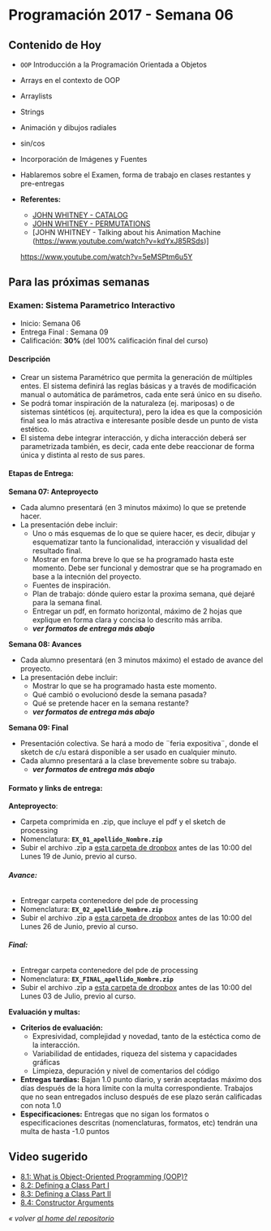 # Programación 2017 - Semana 06
## Contenido de Hoy
* `OOP` Introducción a la Programación Orientada a Objetos
* Arrays en el contexto de OOP

* Arraylists
* Strings

* Animación y dibujos radiales
* sin/cos
* Incorporación de Imágenes y Fuentes
* Hablaremos sobre el Examen, forma de trabajo en clases restantes y pre-entregas

* **Referentes:**
  * [JOHN WHITNEY - CATALOG](https://www.youtube.com/watch?v=TbV7loKp69s)
  * [JOHN WHITNEY - PERMUTATIONS ](https://www.youtube.com/watch?v=kdYxJ85RSds)
  * [JOHN WHITNEY - Talking about his Animation Machine (https://www.youtube.com/watch?v=kdYxJ85RSds)]


  https://www.youtube.com/watch?v=5eMSPtm6u5Y


## Para las próximas semanas
### Examen: Sistema Parametrico Interactivo
* Inicio: Semana 06
* Entrega Final : Semana 09
* Calificación: **30%** (del 100% calificación final del curso)

#### Descripción
* Crear un sistema Paramétrico que permita la generación de múltiples entes. El sistema definirá las reglas básicas y a través de modificación manual o automática de parámetros, cada ente será único en su diseño.
* Se podrá tomar inspiración de la naturaleza (ej. mariposas) o de sistemas sintéticos (ej. arquitectura), pero la idea es que la composición final sea lo más atractiva e interesante posible desde un punto de vista estético.
* El sistema debe integrar interacción, y dicha interacción deberá ser parametrizada también, es decir, cada ente debe reaccionar de forma única y distinta al resto de sus pares.

#### Etapas de Entrega:
**Semana 07: Anteproyecto**
- Cada alumno presentará (en 3 minutos máximo) lo que se pretende hacer.
- La presentación debe incluir:
  - Uno o más esquemas de lo que se quiere hacer, es decir, dibujar y esquematizar tanto la funcionalidad, interacción y visualidad del resultado final.
  - Mostrar en forma breve lo que se ha programado hasta este momento. Debe ser funcional y demostrar que se ha programado en base a la intecnión del proyecto.
  - Fuentes de inspiración.
  - Plan de trabajo: dónde quiero estar la proxima semana, qué dejaré para la semana final.
  - Entregar un pdf, en formato horizontal, máximo de 2 hojas que explique en forma clara y concisa lo descrito más arriba.
  - ***ver formatos de entrega más abajo***

**Semana 08: Avances**
- Cada alumno presentará (en 3 minutos máximo) el estado de avance del proyecto.
- La presentación debe incluir:
  - Mostrar lo que se ha programado hasta este momento.
  - Qué cambió o evolucionó desde la semana pasada?
  - Qué se pretende hacer en la semana restante?
  - ***ver formatos de entrega más abajo***

**Semana 09: Final**
- Presentación colectiva. Se hará a modo de ¨feria expositiva¨, donde el sketch de c/u estará disponible a ser usado en cualquier minuto.
- Cada alumno presentará a la clase brevemente sobre su trabajo.
  - ***ver formatos de entrega más abajo***

#### **Formato y links de entrega:**

**Anteproyecto**:
- Carpeta comprimida en .zip, que incluye el pdf y el sketch de processing
- Nomenclatura: **`EX_01_apellido_Nombre.zip`**
- Subir el archivo .zip a [esta carpeta de dropbox](https://www.dropbox.com/request/QvioF5oOEP2LYxYT93hw) antes de las 10:00 del Lunes 19 de Junio, previo al curso.

###### **Avance:**
- Entregar carpeta contenedore del pde de processing
- Nomenclatura: **`EX_02_apellido_Nombre.zip`**
- Subir el archivo .zip a [esta carpeta de dropbox](https://www.dropbox.com/request/vY6GLqcAtUnFjWs9oBvN) antes de las 10:00 del Lunes 26 de Junio, previo al curso.

###### **Final:**
- Entregar carpeta contenedore del pde de processing
- Nomenclatura: **`EX_FINAL_apellido_Nombre.zip`**
- Subir el archivo .zip a [esta carpeta de dropbox](https://www.dropbox.com/request/e9ZocRr3XCBKwGZdnkaY) antes de las 10:00 del Lunes 03 de Julio, previo al curso.


**Evaluación y multas:**
* **Criterios de evaluación:**
  * Expresividad, complejidad y novedad, tanto de la estéctica como de la interacción.
  * Variabilidad de entidades, riqueza del sistema y capacidades gráficas
  * Limpieza, depuración y nivel de comentarios del código
* **Entregas tardías:**
Bajan 1.0 punto diario, y serán aceptadas máximo dos días después de la hora límite con la multa correspondiente. Trabajos que no sean entregados incluso después de ese plazo serán calificadas con nota 1.0
* **Especificaciones:**
Entregas que no sigan los formatos o especificaciones descritas (nomenclaturas, formatos, etc) tendrán una multa de hasta -1.0 puntos




## Video sugerido
* [8.1: What is Object-Oriented Programming (OOP)?](https://www.youtube.com/watch?v=YcbcfkLzgvs)
* [8.2: Defining a Class Part I](https://www.youtube.com/watch?v=lmgcMPRa1qw)
* [8.3: Defining a Class Part II](https://www.youtube.com/watch?v=XwfOVFelLoo)
* [8.4: Constructor Arguments](https://www.youtube.com/watch?v=NrwaKOsplZk)


*« volver [al home del repositorio](https://github.com/Franzel/UDD_Programacion_2017_1sem)*
